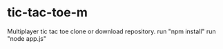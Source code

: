 # tic-tac-toe-m
Multiplayer tic tac toe
clone or download repository.
run "npm install"
run "node app.js"
